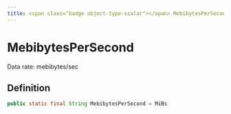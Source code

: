 ```yaml
---
title: <span class="badge object-type-scalar"></span> MebibytesPerSecond
---
```

# <span class="badge object-type-scalar"></span> MebibytesPerSecond

Data rate: mebibytes/sec

## Definition

```java
public static final String MebibytesPerSecond = MiBs
```
